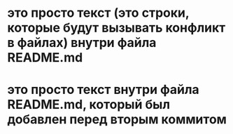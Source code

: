 # это просто текст (это строки, которые будут вызывать конфликт в файлах) внутри файла README.md
# это просто текст внутри файла README.md, который был добавлен перед вторым коммитом
